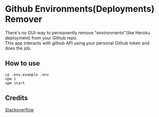 # Github Environments(Deployments) Remover

There's no GUI-way to permanently remove "environments"(like Heroku deployment) from your Github repo.  
This app interacts with github API using your personal Github token and does the job.  

## How to use
```
cp .env.example .env
npm i
npm start
```

## Credits
[Stackoverflow](https://stackoverflow.com/questions/53452910/how-to-remove-a-github-environment)
